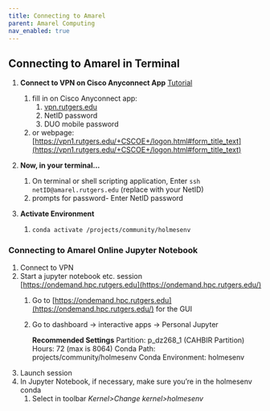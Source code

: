 ```yaml
---
title: Connecting to Amarel
parent: Amarel Computing
nav_enabled: true 
---
```


## Connecting to Amarel in Terminal
1. **Connect to VPN on Cisco Anyconnect App** [Tutorial](https://holmeslab.github.io/holmeslab/docs/Amarel/rutgers-vpn/)

    1. fill in on Cisco Anyconnect app:
        1. [vpn.rutgers.edu](http://vpn1.rutgers.edu) 
        2. NetID password 
        3. DUO mobile password
    2. or webpage: [https://vpn1.rutgers.edu/+CSCOE+/logon.html#form_title_text](https://vpn1.rutgers.edu/+CSCOE+/logon.html#form_title_text) 


2. **Now, in your terminal...**
    1. On terminal or shell scripting application, Enter `ssh netID@amarel.rutgers.edu` (replace with your NetID)
    2. prompts for password- Enter NetID password

3. **Activate Environment**
    1.  `conda activate /projects/community/holmesenv`


### Connecting to Amarel Online Jupyter Notebook
1. Connect to VPN
2. Start a jupyter notebook etc. session  [https://ondemand.hpc.rutgers.edu](https://ondemand.hpc.rutgers.edu/)
    1. Go to [https://ondemand.hpc.rutgers.edu](https://ondemand.hpc.rutgers.edu/) for the GUI
    2. Go to dashboard → interactive apps → Personal Jupyter
        
        **Recommended Settings**
        Partition: p_dz268_1 (CAHBIR Partition)
        Hours: 72 (max is 8064)
        Conda Path: projects/community/holmesenv 
        Conda Environment: holmesenv
5. Launch session
6. In Jupyter Notebook, if necessary, make sure you’re in the holmesenv conda
    1. Select in toolbar *Kernel>Change kernel>holmesenv*
    